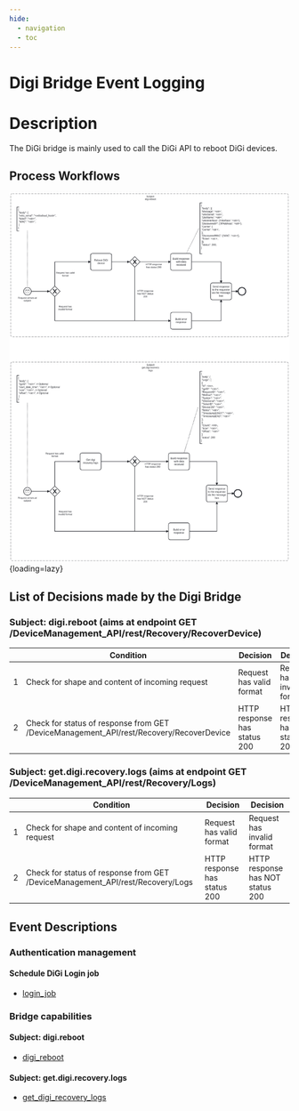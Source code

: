 ```yaml
---
hide:
  - navigation
  - toc
---
```


# Digi Bridge Event Logging

# Description

The DiGi bridge is mainly used to call the DiGi API to reboot DiGi devices.

## Process Workflows
![](../../images/digi-bridge.png){loading=lazy}

## List of Decisions made by the Digi Bridge
### Subject: digi.reboot (aims at endpoint GET /DeviceManagement_API/rest/Recovery/RecoverDevice)
|     | Condition                                                                               | Decision                     | Decision                         |
|-----|-----------------------------------------------------------------------------------------|------------------------------|----------------------------------|
| 1   | Check for shape and content of incoming request                                         | Request has valid format     | Request has invalid format       |
| 2   | Check for status of response from GET /DeviceManagement_API/rest/Recovery/RecoverDevice | HTTP response has status 200 | HTTP response has NOT status 200 |

### Subject: get.digi.recovery.logs (aims at endpoint GET /DeviceManagement_API/rest/Recovery/Logs)
|     | Condition                                                                      | Decision                     | Decision                         |
|-----|--------------------------------------------------------------------------------|------------------------------|----------------------------------|
| 1   | Check for shape and content of incoming request                                | Request has valid format     | Request has invalid format       |
| 2   | Check for status of response from GET /DeviceManagement_API/rest/Recovery/Logs | HTTP response has status 200 | HTTP response has NOT status 200 |

## Event Descriptions
### Authentication management
#### Schedule DiGi Login job
* [login_job](../services/digi-bridge/repositories/digi_repository/login_job.md)

### Bridge capabilities
#### Subject: digi.reboot
* [digi_reboot](../services/digi-bridge/actions/digi_reboot.md)

#### Subject: get.digi.recovery.logs
* [get_digi_recovery_logs](../services/digi-bridge/actions/get_digi_recovery_logs.md)
